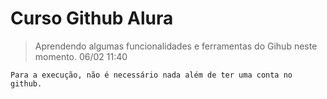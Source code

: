 # Curso Github Alura #

>Aprendendo algumas funcionalidades e ferramentas do Gihub neste momento. 06/02 11:40

```
Para a execução, não é necessário nada além de ter uma conta no github.
```
